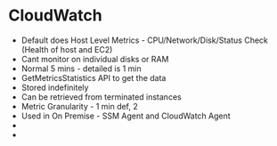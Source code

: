 
# CloudWatch

- Default does Host Level Metrics - CPU/Network/Disk/Status Check (Health of host and EC2)
-  Cant monitor on individual disks or RAM
- Normal 5 mins - detailed is 1 min 
- GetMetricsStatistics API to get the data
- Stored indefinitely
- Can be retrieved from terminated instances
- Metric Granularity - 1 min def, 2
- Used in On Premise - SSM Agent and CloudWatch Agent
- 
- 
<!--stackedit_data:
eyJoaXN0b3J5IjpbMTI0MjQ2ODE1Nyw2NTM0NjE0NzUsLTkzMD
MyODk5NywxODA1Nzc2MzYxLDE3MjI5OTg5NDNdfQ==
-->